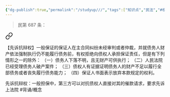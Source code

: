 ```yaml
---
{"dg-publish":true,"permalink":"/studyup///","tags":["知识点","民法","#权利","#民法权利"]}
---
```


> 民第 687 条：
<div class="transclusion internal-embed is-loaded"><a class="markdown-embed-link" href="/////#t687" aria-label="Open link"><svg xmlns="http://www.w3.org/2000/svg" width="24" height="24" viewBox="0 0 24 24" fill="none" stroke="currentColor" stroke-width="2" stroke-linecap="round" stroke-linejoin="round" class="svg-icon lucide-link"><path d="M10 13a5 5 0 0 0 7.54.54l3-3a5 5 0 0 0-7.07-7.07l-1.72 1.71"></path><path d="M14 11a5 5 0 0 0-7.54-.54l-3 3a5 5 0 0 0 7.07 7.07l1.71-1.71"></path></svg></a><div class="markdown-embed">



【先诉抗辩权】一般保证的保证人在主合同纠纷未经审判或者仲裁，并就债务人财产依法强制执行仍不能履行债务前，有权拒绝向债权人承担保证责任，但是有下列情形之一的除外：
（一）债务人下落不明，且无财产可供执行；
（二）人民法院已经受理债务人破产案件；
（三）债权人有证据证明债务人的财产不足以履行全部债务或者丧失履行债务能力；
（四）保证人书面表示放弃本款规定的权利。 

</div></div>


先诉抗辩权：一般担保中，第三方可以对抗债权人直接对其的催款请求，要求先诉上法院 #背诵/概念 